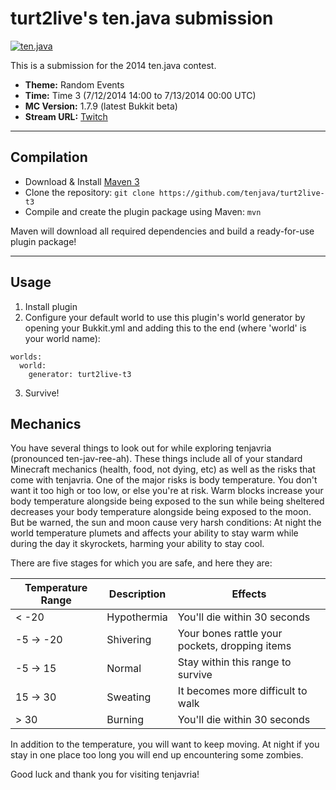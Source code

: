turt2live's ten.java submission
==============================

[![ten.java](https://cdn.mediacru.sh/hu4CJqRD7AiB.svg)](https://tenjava.com/)

This is a submission for the 2014 ten.java contest.

- __Theme:__ Random Events
- __Time:__ Time 3 (7/12/2014 14:00 to 7/13/2014 00:00 UTC)
- __MC Version:__ 1.7.9 (latest Bukkit beta)
- __Stream URL:__ [Twitch](twitch.tv/turt2live)

<!-- put chosen theme above -->

---------------------------------------

Compilation
-----------

- Download & Install [Maven 3](http://maven.apache.org/download.html)
- Clone the repository: `git clone https://github.com/tenjava/turt2live-t3`
- Compile and create the plugin package using Maven: `mvn`

Maven will download all required dependencies and build a ready-for-use plugin package!

---------------------------------------

Usage
-----

1. Install plugin
2. Configure your default world to use this plugin's world generator by opening your Bukkit.yml and adding this to the end (where 'world' is your world name):
```
worlds:
  world:
    generator: turt2live-t3
```
3. Survive!

Mechanics
---------

You have several things to look out for while exploring tenjavria (pronounced ten-jav-ree-ah). These things include all of your standard Minecraft
mechanics (health, food, not dying, etc) as well as the risks that come with tenjavria. One of the major risks is body temperature. You don't want
it too high or too low, or else you're at risk. Warm blocks increase your body temperature alongside being exposed to the sun while being sheltered 
decreases your body temperature alongside being exposed to the moon. But be warned, the sun and moon cause very harsh conditions: At night the world
temperature plumets and affects your ability to stay warm while during the day it skyrockets, harming your ability to stay cool.

There are five stages for which you are safe, and here they are:

| Temperature Range | Description | Effects                                        |
| ----------------- | ----------- | ---------------------------------------------- |
| < -20             | Hypothermia | You'll die within 30 seconds                   |
| -5 -> -20         | Shivering   | Your bones rattle your pockets, dropping items |
| -5 -> 15          | Normal      | Stay within this range to survive              |
| 15 -> 30          | Sweating    | It becomes more difficult to walk              |
| > 30              | Burning     | You'll die within 30 seconds                   |

In addition to the temperature, you will want to keep moving. At night if you stay in one place too long you will end up encountering some zombies.

Good luck and thank you for visiting tenjavria!

<!-- Hi, turt2live! This is the default README for every ten.java submission. -->
<!-- We encourage you to edit this README with some information about your submission – keep in mind you'll be scored on documentation! -->
